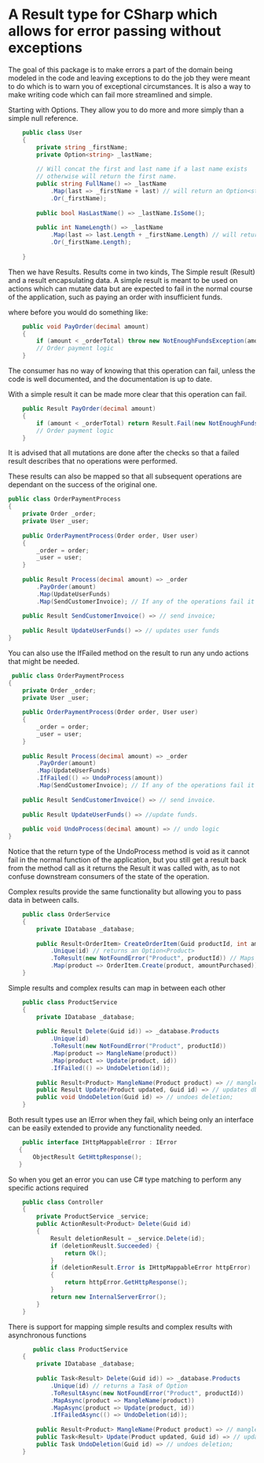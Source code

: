 A Result type for CSharp which allows for error passing without exceptions
=
The goal of this package is to make errors a part of the domain being modeled in the code and leaving exceptions to do 
the job they were meant to do which is to warn you of exceptional circumstances.
It is also a way to make writing code which can fail more streamlined and simple.

Starting with Options.
They allow you to do more and more simply than a simple null reference.
```csharp
    public class User
    {
        private string _firstName;
        private Option<string> _lastName;
        
        // Will concat the first and last name if a last name exists
        // otherwise will return the first name.
        public string FullName() => _lastName
            .Map(last => _firstName + last) // will return an Option<string>
            .Or(_firstName);
        
        public bool HasLastName() => _lastName.IsSome();
        
        public int NameLength() => _lastName
            .Map(last => last.Length + _firstName.Length) // will return Option<int>
            .Or(_firstName.Length);
        
    }
```

Then we have Results.
Results come in two kinds, The Simple result (Result) and a result encapsulating data.
A simple result is meant to be used on actions which can mutate data but are expected to fail in the normal course 
of the application, such as paying an order with insufficient funds.

where before you would do something like:
```csharp
    public void PayOrder(decimal amount) 
    {
        if (amount < _orderTotal) throw new NotEnoughFundsException(amount);
        // Order payment logic
    }
```
The consumer has no way of knowing that this operation can fail, unless the code is well documented, 
and the documentation is up to date.

With a simple result it can be made more clear that this operation can fail.

```csharp
    public Result PayOrder(decimal amount)
    {
        if (amount < _orderTotal) return Result.Fail(new NotEnoughFunds(amount));
        // Order payment logic
    }
```
It is advised that all mutations are done after the checks so that a failed result describes that no operations were performed.

These results can also be mapped so that all subsequent operations are dependant on the success of the original one.

```csharp
public class OrderPaymentProcess
{
    private Order _order;
    private User _user;
    
    public OrderPaymentProcess(Order order, User user) 
    {
        _order = order;
        _user = user;
    }
    
    public Result Process(decimal amount) => _order
        .PayOrder(amount)
        .Map(UpdateUserFunds)
        .Map(SendCustomerInvoice); // If any of the operations fail it will return a failed result
        
    public Result SendCustomerInvoice() => // send invoice;
    
    public Result UpdateUserFunds() => // updates user funds
}
```
You can also use the IfFailed method on the result to run any undo actions that might be needed.
```csharp
 public class OrderPaymentProcess
{
    private Order _order;
    private User _user;
    
    public OrderPaymentProcess(Order order, User user) 
    {
        _order = order;
        _user = user;
    }
    
    public Result Process(decimal amount) => _order
        .PayOrder(amount)
        .Map(UpdateUserFunds)
        .IfFailed(() => UndoProcess(amount))
        .Map(SendCustomerInvoice); // If any of the operations fail it will return a failed result
        
    public Result SendCustomerInvoice() => // send invoice.
    
    public Result UpdateUserFunds() => //update funds.
    
    public void UndoProcess(decimal amount) => // undo logic
}   
```
Notice that the return type of the UndoProcess method is void as it cannot fail in the normal function of the application, 
but you still get a result back from the method call as it returns the Result it was called with, as to not confuse downstream consumers of the state of the operation.

Complex results provide the same functionality but allowing you to pass data in between calls.

```csharp
    public class OrderService
    {
        private IDatabase _database;
        
        public Result<OrderItem> CreateOrderItem(Guid productId, int amountPurchased) => _database.Products
            .Unique(id) // returns an Option<Product>
            .ToResult(new NotFoundError("Product", productId)) // Maps the option to a Result<Product> using the passed IError if its empty.
            .Map(product => OrderItem.Create(product, amountPurchased))
    }
```

Simple results and complex results can map in between each other

```csharp
    public class ProductService
    {
        private IDatabase _database;
        
        public Result Delete(Guid id)) => _database.Products
            .Unique(id)
            .ToResult(new NotFoundError("Product", productId))
            .Map(product => MangleName(product))
            .Map(product => Update(product, id))
            .IfFailed(() => UndoDeletion(id));
        
        public Result<Product> MangleName(Product product) => // mangles product name;
        public Result Update(Product updated, Guid id) => // updates db state;
        public void UndoDeletion(Guid id) => // undoes deletion;
    }
```

Both result types use an IError when they fail, which being only an interface can be easily extended
to provide any functionality needed.

```csharp
    public interface IHttpMappableError : IError
   {
       ObjectResult GetHttpResponse();
   }
```

So when you get an error you can use C# type matching to perform any specific actions required

```csharp
    public class Controller
    {
        private ProductService _service;
        public ActionResult<Product> Delete(Guid id)
        {
            Result deletionResult = _service.Delete(id);
            if (deletionReuslt.Succeeded) {
                return Ok();
            }
            if (deletionResult.Error is IHttpMappableError httpError)
            {
                return httpError.GetHttpResponse();
            }
            return new InternalServerError();
        }
    }
```

There is support for mapping simple results and complex results with asynchronous functions

```csharp
       public class ProductService
    {
        private IDatabase _database;
        
        public Task<Result> Delete(Guid id)) => _database.Products
            .Unique(id) // returns a Task of Option
            .ToResultAsync(new NotFoundError("Product", productId))
            .MapAsync(product => MangleName(product))
            .MapAsync(product => Update(product, id))
            .IfFailedAsync(() => UndoDeletion(id));
        
        public Result<Product> MangleName(Product product) => // mangles product name;
        public Task<Result> Update(Product updated, Guid id) => // updates db state;
        public Task UndoDeletion(Guid id) => // undoes deletion;
    } 
```
